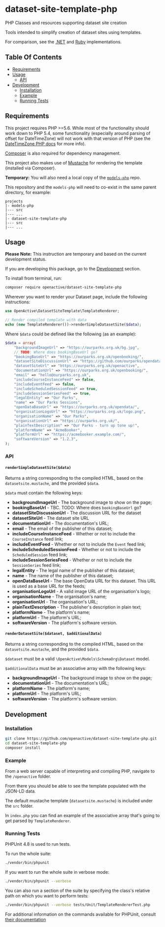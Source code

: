 # dataset-site-template-php
PHP Classes and resources supporting dataset site creation

Tools intended to simplify creation of dataset sites using templates.

For comparison, see the [.NET](https://github.com/openactive/dataset-site-template-example-dotnet) and [Ruby](https://github.com/openactive/dataset-site-template-ruby) implementations.

## Table Of Contents
- [Requirements](#requirements)
- [Usage](#usage)
    - [API](#api)
- [Development](#development)
    - [Installation](#installation)
    - [Example](#example)
    - [Running Tests](#running-tests)

## Requirements
This project requires PHP >=5.6.
While most of the functionality should work down to PHP 5.4, some functionality (especially around parsing of offset for DateTimeZone) will not work with that version of PHP (see the [DateTimeZone PHP docs](https://www.php.net/manual/en/datetimezone.construct.php#refsect1-datetimezone.construct-changelog) for more info).

[Composer](https://getcomposer.org/doc/00-intro.md#installation-linux-unix-macos) is also required for dependency management.

This project also makes use of [Mustache](https://github.com/bobthecow/mustache.php) for rendering the template (installed via Composer).

**Temporary:** You will also need a local copy of the [`models-php`](https://github.com/openactive/models-php) repo.

This repository and the `models-php` will need to co-exist in the same parent directory, for example:
```
projects
|- models-php
|--- src
|--- ...
|- dataset-site-template-php
|--- src
|--- ...
```

## Usage

**Please Note:** This instruction are temporary and based on the current development status.

If you are developing this package, go to the [Development](#development) section.

To install from terminal, run:
```bash
composer require openactive/dataset-site-template-php
```

Wherever you want to render your Dataset page, include the following instructions:
```php
use OpenActive\DatasetSiteTemplate\TemplateRenderer;

// Render compiled template with data
echo (new TemplateRenderer())->renderSimpleDatasetSite($data);
```

Where `$data` could be defined like the following (as an example):
```php
$data = array(
    "backgroundImageUrl" => "https://ourparks.org.uk/bg.jpg",
    // TODO: Where does bookingBaseUrl go?
    "bookingBaseUrl" => "https://ourparks.org.uk/openbooking/",
    "datasetSiteDiscussionUrl" => "https://github.com/ourparks/opendata",
    "datasetSiteUrl" => "https://ourparks.org.uk/openactive",
    "documentationUrl" => "https://ourparks.org.uk/openbooking/",
    "email" => "hello@ourparks.org.uk",
    "includeCourseInstanceFeed" => false,
    "includeEventFeed" => false,
    "includeScheduledSessionFeed" => true,
    "includeSessionSeriesFeed" => true,
    "legalEntity" => "Our Parks",
    "name" => "Our Parks Sessions",
    "openDataBaseUrl" => "https://ourparks.org.uk/opendata/",
    "organisationLogoUrl" => "https://ourparks.org.uk/logo.png",
    "organisationName" => "Our Parks",
    "organisationUrl" => "https://ourparks.org.uk/",
    "plainTextDescription" => "Our Parks - turn up tone up!",
    "platformName" => "AcmeBooker",
    "platformUrl" => "https://acmebooker.example.com/",
    "softwareVersion" => "1.2.3",
);
```

### API

#### `renderSimpleDatasetSite($data)`

Returns a string corresponding to the compiled HTML, based on the `datasetsite.mustache`, and the provided `$data`.

`$data` must contain the following keys:
- **backgroundImageUrl** - The background image to show on the page;
- **bookingBaseUrl** - TBC. TODO: Where does `bookingBaseUrl` go?
- **datasetSiteDiscussionUrl** - The discussion URL for the dataset
- **datasetSiteUrl** - The dataset site URL
- **documentationUrl** - The documentation's URL;
- **email** - The email of the publisher of this dataset;
- **includeCourseInstanceFeed** - Whether or not to include the `CourseInstance` feed link;
- **includeEventFeed** - Whether or not to include the `Event` feed link;
- **includeScheduledSessionFeed** - Whether or not to include the `ScheduledSession` feed link;
- **includeSessionSeriesFeed** - Whether or not to include the `SessionSeries` feed link;
- **legalEntity** - The legal name of the publisher of this dataset;
- **name** - The name of the publisher of this dataset;
- **openDataBaseUrl** - The base OpenData URL for this dataset. This URL is used as a base URL for the feeds;
- **organisationLogoUrl** - A valid image URL of the organisation's logo;
- **organisationName** - The organisation's name;
- **organisationUrl** - The organisation's URL;
- **plainTextDescription** - The publisher's description in plain text;
- **platformName** - The platform's name;
- **platformUrl** - The platform's URL;
- **softwareVersion** - The platform's software version.

#### `renderDatasetSite($dataset, $additionalData)`

Returns a string corresponding to the compiled HTML, based on the `datasetsite.mustache`, and the provided `$data`.

`$dataset` must be a valid `\OpenActive\Models\SchemaOrg\Dataset` model.

`$additionalData` must be an associative array with the following keys:
- **backgroundImageUrl** - The background image to show on the page;
- **documentationUrl** - The documentation's URL;
- **platformName** - The platform's name;
- **platformUrl** - The platform's URL;
- **softwareVersion** - The platform's software version.

## Development

### Installation
```bash
git clone https://github.com/openactive/dataset-site-template-php.git
cd dataset-site-template-php
composer install
```

### Example
From a web server capable of interpreting and compiling PHP, navigate to the `/openactive` folder.

From there you should be able to see the template populated with the JSON-LD data.

The default mustache template (`datasetsite.mustache`) is included under the `src` folder.

In `index.php` you can find an example of the associative array that's going to get parsed by `TemplateRenderer`.

### Running Tests
PHPUnit 4.8 is used to run tests.

To run the whole suite:
```bash
./vendor/bin/phpunit
```

If you want to run the whole suite in verbose mode:
```bash
./vendor/bin/phpunit --verbose
```

You can also run a section of the suite by specifying the class's relative path on which you want to perform tests:
```bash
./vendor/bin/phpunit --verbose tests/Unit/TemplateRendererTest.php
```

For additional information on the commands available for PHPUnit,
consult [their documentation](https://phpunit.de/manual/4.8/en/installation.html)

